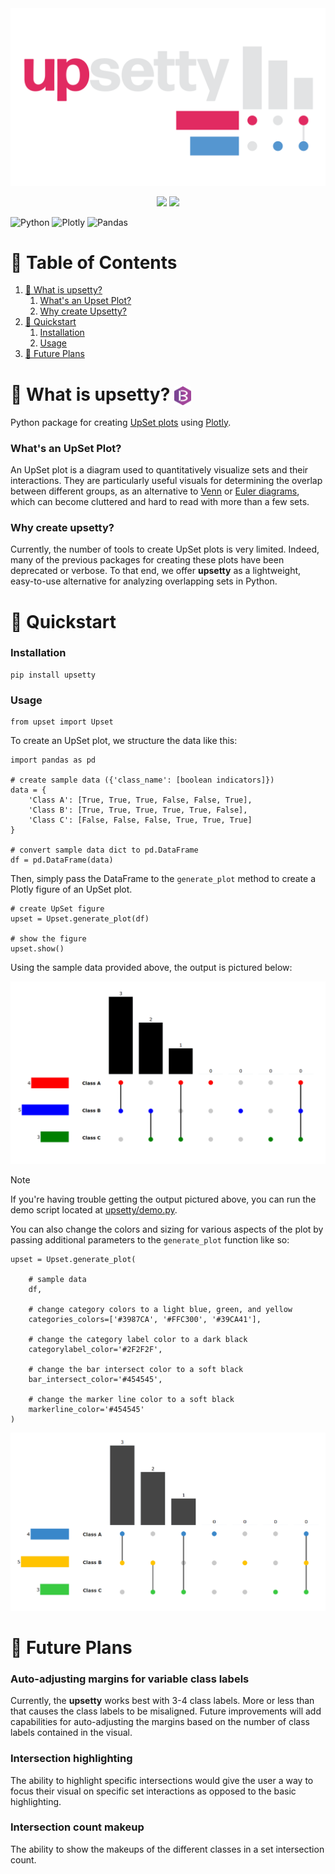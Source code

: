 <div align="center">
    <img width="600px" src="upsetty/public/images/readme/assets/logo.png">

</div>

<p align="center">
    <img src="https://img.shields.io/badge/Latest_release-v0.1.1-blue?style=flat&logo=GitHub&logoColor=white&labelColor=black&color=%23e02d60">
    <img src="https://img.shields.io/badge/Downloads-2-blue?style=flat&logo=GitHub&logoColor=white&labelColor=black&color=%235696d0">
</p>

![Python](https://img.shields.io/badge/python-3670A0?style=for-the-badge&logo=python&logoColor=ffdd54)
![Plotly](https://img.shields.io/badge/PLOTLY-%233F4F75?style=for-the-badge&logo=plotly&logoColor=white&labelColor=%233F4F75&color=%233F4F75
)
![Pandas](https://img.shields.io/badge/pandas-%23150458.svg?style=for-the-badge&logo=pandas&logoColor=white)

# 📖 Table of Contents

1. [🧮 What is upsetty?](#🧮-what-is-upsetty)
    1. [What's an Upset Plot?](###what's-an-upset-plot?)
    2. [Why create Upsetty?](###why-create-upsetty?) 
2. [🚀 Quickstart](#🚀-quickstart)
    1. [Installation](###installation)
    2. [Usage](###usage)
3. [📌 Future Plans](#📌-future-plans)

# 🧮 What is upsetty? <img src="upsetty/public/images/readme/assets/B_watermark.svg" height="30" align="center">

Python package for creating [UpSet plots](https://en.wikipedia.org/wiki/UpSet_Plot) using [Plotly](https://github.com/plotly/plotly.py).

### What's an UpSet Plot?

An UpSet plot is a diagram used to quantitatively visualize sets and their interactions. They are particularly useful visuals for determining the overlap between different groups, as an alternative to [Venn](https://en.wikipedia.org/wiki/Venn_diagram) or [Euler diagrams](https://en.wikipedia.org/wiki/Euler_diagram), which can become cluttered and hard to read with more than a few sets. 

### Why create upsetty?

Currently, the number of tools to create UpSet plots is very limited. Indeed, many of the previous packages for creating these plots have been deprecated or verbose. To that end, we offer **upsetty** as a lightweight, easy-to-use alternative for analyzing overlapping sets in Python.

# 🚀 Quickstart

### Installation

```
pip install upsetty
```

### Usage

```
from upset import Upset
```

To create an UpSet plot, we structure the data like this: 

```
import pandas as pd

# create sample data ({'class_name': [boolean indicators]})
data = {
    'Class A': [True, True, True, False, False, True],
    'Class B': [True, True, True, True, True, False],
    'Class C': [False, False, False, True, True, True]
}

# convert sample data dict to pd.DataFrame
df = pd.DataFrame(data)
```

Then, simply pass the DataFrame to the `generate_plot` method to create a Plotly figure of an UpSet plot.

```
# create UpSet figure
upset = Upset.generate_plot(df)

# show the figure
upset.show()
```

Using the sample data provided above, the output is pictured below:

<p align="center">
    <img src='upsetty/public/images/readme/examples/upset_chart_demo_0.png'>
</p>

> [!NOTE]  
> If you're having trouble getting the output pictured above, you can run the demo script located at [upsetty/demo.py](upsetty/demo.py).

You can also change the colors and sizing for various aspects of the plot by passing additional parameters to the `generate_plot` function like so:

```
upset = Upset.generate_plot(
    
    # sample data
    df,

    # change category colors to a light blue, green, and yellow
    categories_colors=['#3987CA', '#FFC300', '#39CA41'],

    # change the category label color to a dark black
    categorylabel_color='#2F2F2F',

    # change the bar intersect color to a soft black
    bar_intersect_color='#454545',

    # change the marker line color to a soft black
    markerline_color='#454545'
)
```
<p align="center">
    <img src="upsetty/public/images/readme/examples/upset_chart_demo_1.png">
</p>

# 📌 Future Plans

### Auto-adjusting margins for variable class labels

Currently, the **upsetty** works best with 3-4 class labels. More or less than that causes the class labels to be misaligned. Future improvements will add capabilities for auto-adjusting the margins based on the number of class labels contained in the visual. 

### Intersection highlighting

The ability to highlight specific intersections would give the user a way to focus their visual on specific set interactions as opposed to the basic highlighting.

### Intersection count makeup

The ability to show the makeups of the different classes in a set intersection count.



